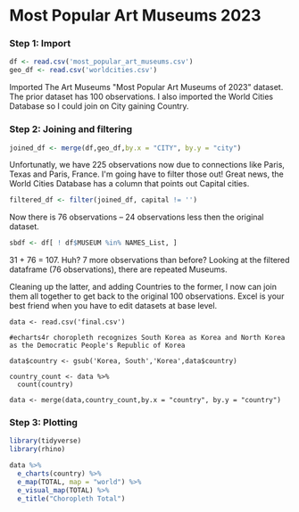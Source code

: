 #  Most Popular Art Museums 2023

### Step 1: Import
```r
df <- read.csv('most_popular_art_museums.csv')
geo_df <- read.csv('worldcities.csv')
```

Imported The Art Museums "Most Popular Art Museums of 2023" dataset. The prior dataset has 100 observations.
I also imported the World Cities Database so I could join on City gaining Country.

### Step 2: Joining and filtering

```r
joined_df <- merge(df,geo_df,by.x = "CITY", by.y = "city") 
```
Unfortunatly, we have 225 observations now due to connections like Paris, Texas and Paris, France. I'm going have to filter those out! Great news, the World Cities Database has a column that points out Capital cities.

```r
filtered_df <- filter(joined_df, capital != '')
```
Now there is 76 observations – 24 observations less then the original dataset.

```r
sbdf <- df[ ! df$MUSEUM %in% NAMES_List, ]
```
31 + 76 = 107.
Huh? 7 more observations than before?
Looking at the filtered dataframe (76 observations), there are repeated Museums.

Cleaning up the latter, and adding Countries to the former, I now can join them all together to get back to the original 100 observations.
Excel is your best friend when you have to edit datasets at base level.

``` 
data <- read.csv('final.csv')

#echarts4r choropleth recognizes South Korea as Korea and North Korea as the Democratic People's Republic of Korea

data$country <- gsub('Korea, South','Korea',data$country)

country_count <- data %>%
  count(country)

data <- merge(data,country_count,by.x = "country", by.y = "country")
```

### Step 3: Plotting

```r
library(tidyverse)
library(rhino)

data %>%
  e_charts(country) %>%
  e_map(TOTAL, map = "world") %>%
  e_visual_map(TOTAL) %>%
  e_title("Choropleth Total")

```

